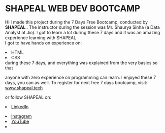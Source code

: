 # SHAPEAL WEB DEV BOOTCAMP

Hi I made this project during the 7 Days Free Bootcamp, conducted by <b> SHAPEAL </b>. The instructor during the session was Mr. Shaurya Sinha (a Data Analyst at Jio). I got to learn a lot during these 7 days and it was an amazing experience learning with SHAPEAL <br>I got to have hands on experience on: <li>HTML <li>CSS <br>during these 7 days, and everything was explained from the very basics so that

anyone with zero experience on programming can learn. I enjoyed these 7 days, you can as well. To register for next free 7 days bootcamp, visit: www.shapeal.tech

or follow SHAPEAL on: <li><a href="https://in.linkedin.com/company/shapeai">LinkedIn</a> 

<li><a href="https://www.instagram.com/shape.ai/?hl=en">Instagram</a>

<li><a href="https://www.youtube.com/channel/UCTUVDLTW9meuDXWcbmISPdA">YouTube</a>

<li><a href="https://github.com/shapeai'>GitHub</a>
